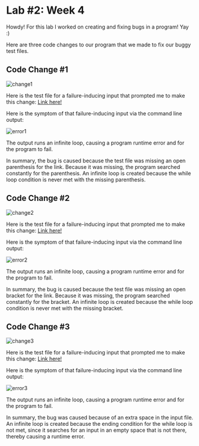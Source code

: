 # Lab #2: Week 4

Howdy! For this lab I worked on creating and fixing bugs in a program! Yay :)

Here are three code changes to our program that we made to fix our buggy test files.

## Code Change #1
![change1](https://user-images.githubusercontent.com/86495731/166407658-20efcf5c-293b-4adb-b1f7-a845b3b5784a.png)

Here is the test file for a failure-inducing input that prompted me to make this change: [Link here!](https://github.com/MarciDarci28/markdown-parser/blob/8d7d89325461c3cb859de64801559f2febb073a7/test-file2.md)

Here is the symptom of that failure-inducing input via the command line output:

![error1](https://user-images.githubusercontent.com/86495731/166408426-5c92d036-12b6-4e93-af69-13d78a9c2537.png)

The output runs an infinite loop, causing a program runtime error and for the program to fail.

In summary, the bug is caused because the test file was missing an open parenthesis for the link. Because it was missing, the program searched constantly for the parenthesis. An infinite loop is created because the while loop condition is never met with the missing parenthesis.



## Code Change #2

![change2](https://user-images.githubusercontent.com/86495731/166407660-35d53a50-004e-4209-8457-677731f5d72d.png)

Here is the test file for a failure-inducing input that prompted me to make this change: [Link here!](https://github.com/MarciDarci28/markdown-parser/blob/8d7d89325461c3cb859de64801559f2febb073a7/test-file3.md)

Here is the symptom of that failure-inducing input via the command line output:

![error2](https://user-images.githubusercontent.com/86495731/166408430-be9e19d5-0ea7-408f-81db-d5d06dad6fd2.png)

The output runs an infinite loop, causing a program runtime error and for the program to fail.

In summary, the bug is caused because the test file was missing an open bracket for the link. Because it was missing, the program searched constantly for the bracket. An infinite loop is created because the while loop condition is never met with the missing bracket.

## Code Change #3

![change3](https://user-images.githubusercontent.com/86495731/166407662-94ed322c-e296-4421-bb78-ac7f402b3c4b.png)

Here is the test file for a failure-inducing input that prompted me to make this change: [Link here!](https://github.com/MarciDarci28/markdown-parser/blob/8d7d89325461c3cb859de64801559f2febb073a7/test-file4.md)

Here is the symptom of that failure-inducing input via the command line output:

![error3](https://user-images.githubusercontent.com/86495731/166408433-51cbb079-d24e-40be-87dd-333f910224cd.png)

The output runs an infinite loop, causing a program runtime error and for the program to fail.

In summary, the bug was caused because of an extra space in the input file. An infinite loop is created because the ending condition for the while loop is not met, since it searches for an input in an empty space that is not there, thereby causing a runtime error.
